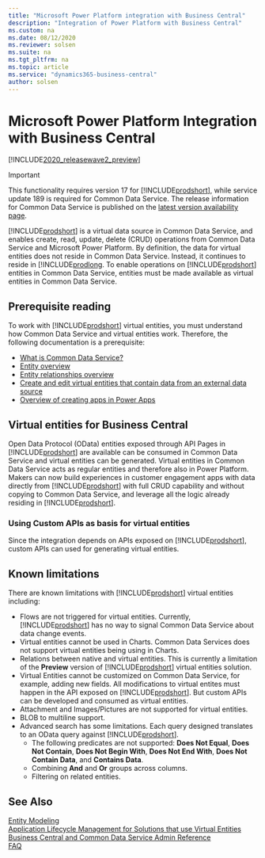 ```yaml
---
title: "Microsoft Power Platform integration with Business Central"
description: "Integration of Power Platform with Business Central"
ms.custom: na
ms.date: 08/12/2020
ms.reviewer: solsen
ms.suite: na
ms.tgt_pltfrm: na
ms.topic: article
ms.service: "dynamics365-business-central"
author: solsen
---
```


# Microsoft Power Platform Integration with Business Central

[!INCLUDE[2020_releasewave2_preview](../includes/2020_releasewave2_preview.md)]

> [!IMPORTANT]  
> This functionality requires version 17 for [!INCLUDE[prodshort](../developer/includes/prodshort.md)], while service update 189 is required for Common Data Service. The release information for Common Data Service is published on the [latest version availability page](https://docs.microsoft.com/business-applications-release-notes/dynamics/released-versions/dynamics-365ce#all-version-availability).

[!INCLUDE[prodshort](../developer/includes/prodshort.md)] is a virtual data source in Common Data Service, and enables create, read, update, delete (CRUD) operations from Common Data Service and Microsoft Power Platform. By definition, the data for virtual entities does not reside in Common Data Service. Instead, it continues to reside in [!INCLUDE[prodlong](../developer/includes/prodlong.md). To enable operations on [!INCLUDE[prodshort](../developer/includes/prodshort.md)] entities in Common Data Service, entities must be made available as virtual entities in Common Data Service.

## Prerequisite reading

To work with [!INCLUDE[prodshort](../developer/includes/prodshort.md)] virtual entities, you must understand how Common Data Service and virtual entities work. Therefore, the following documentation is a prerequisite:

- [What is Common Data Service?](https://docs.microsoft.com/powerapps/maker/common-data-service/data-platform-intro)
- [Entity overview](https://docs.microsoft.com/powerapps/maker/common-data-service/entity-overview)
- [Entity relationships overview](https://docs.microsoft.com/powerapps/maker/common-data-service/relationships-overview)
- [Create and edit virtual entities that contain data from an external data source](https://docs.microsoft.com/powerapps/maker/common-data-service/create-edit-virtual-entities)
- [Overview of creating apps in Power Apps](https://docs.microsoft.com/powerapps/maker/)

## Virtual entities for Business Central

Open Data Protocol (OData) entities exposed through API Pages in [!INCLUDE[prodshort](../developer/includes/prodshort.md)] are available can be consumed in Common Data Service and virtual entities can be generated. 
Virtual entities in Common Data Service acts as regular entities and therefore also in Power Platform. Makers can now build experiences in customer engagement apps with data directly from [!INCLUDE[prodshort](../developer/includes/prodshort.md)] with full CRUD capability and without copying to Common Data Service, and leverage all the logic already residing in [!INCLUDE[prodshort](../developer/includes/prodshort.md)].

### Using Custom APIs as basis for virtual entities

Since the integration depends on APIs exposed on [!INCLUDE[prodshort](../developer/includes/prodshort.md)], custom APIs can used for generating virtual entities. 

## Known limitations

There are known limitations with [!INCLUDE[prodshort](../developer/includes/prodshort.md)] virtual entities including:

- Flows are not triggered for virtual entities. Currently, [!INCLUDE[prodshort](../developer/includes/prodshort.md)] has no way to signal Common Data Service about data change events.
- Virtual entities cannot be used in Charts. Common Data Services does not support virtual entities being using in Charts.
- Relations between native and virtual entities. This is currently a limitation of the **Preview** version of [!INCLUDE[prodshort](../developer/includes/prodshort.md)] virtual entities solution.
- Virtual Entities cannot be customized on Common Data Service, for example, adding new fields. All modifications to virtual entites must happen in the API exposed on [!INCLUDE[prodshort](../developer/includes/prodshort.md)]. But custom APIs can be developed and consumed as virtual entities.  
- Attachment and Images/Pictures are not supported for virtual entities.
- BLOB to multiline support.
- Advanced search has some limitations. Each query designed translates to an OData query against [!INCLUDE[prodshort](../developer/includes/prodshort.md)]. 
  * The following predicates are not supported: **Does Not Equal**, **Does Not Contain**, **Does Not Begin With**, **Does Not End With**, **Does Not Contain Data**, and **Contains Data**.
  * Combining **And** and **Or** groups across columns.
  * Filtering on related entities.

## See Also

[Entity Modeling](powerplat-entity-modeling.md)  
[Application Lifecycle Management for Solutions that use Virtual Entities](powerplat-app-lifecycle-management.md)  
[Business Central and Common Data Service Admin Reference](powerplat-admin-reference.md)  
[FAQ](powerplat-faq.md)  
